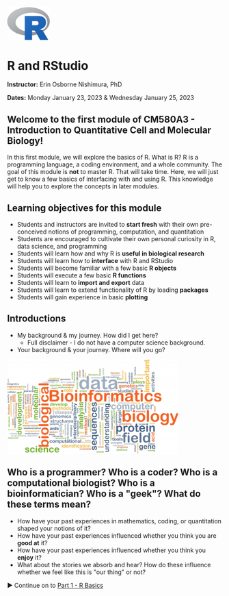 

<img src="webContent/1200px-R_logo.svg.png" width="100" >

# R and RStudio

**Instructor:** Erin Osborne Nishimura, PhD

**Dates:** Monday January 23, 2023 & Wednesday January 25, 2023

## Welcome to the first module of CM580A3 - Introduction to Quantitative Cell and Molecular Biology!

In this first module, we will explore the basics of R. What is R? R is a programming language, a coding environment, and a whole community. The goal of this module is __not__ to master R. That will take time. Here, we will just get to know a few basics of interfacing with and using R. This knowledge will help you to explore the concepts in later modules. 


## Learning objectives for this module

  * Students and instructors are invited to **start fresh** with their own pre-conceived notions of programming, computation, and quantitation
  * Students are encouraged to cultivate their own personal curiosity in R, data science, and programming
  * Students will learn how and why R is **useful in biological research**
  * Students will learn how to **interface** with R and RStudio
  * Students will become familiar with a few basic **R objects**
  * Students will execute a few basic **R functions**
  * Students will learn to **import and export** data
  * Students will learn to extend functionality of R by loading **packages**
  * Students will gain experience in basic **plotting**

## Introductions

  * My background & my journey. How did I get here?
    * Full disclaimer - I do not have a computer science background.
  * Your background & your journey. Where will you go?

<img src="webContent/bigstock-background-concept-wordcloud-i-91463843.jpg" width="400" >

## Who is a programmer? Who is a coder? Who is a computational biologist? Who is a bioinformatician? Who is a "geek"? What do these terms mean?

  * How have your past experiences in mathematics, coding, or quantitation shaped your notions of it? 
  * How have your past experiences influenced whether you think you are **good at** it?
  * How have your past experiences influenced whether you think you **enjoy** it?
  * What about the stories we absorb and hear? How do these influence whether we feel like this is "our thing" or not?

▶️ Continue on to [Part 1 - R Basics](230123_01_R_Basics.md)
